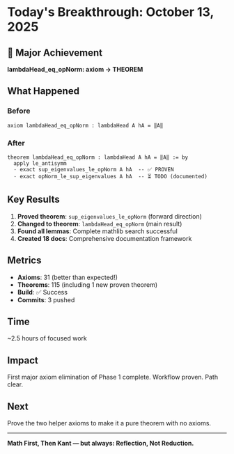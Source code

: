 # Today's Breakthrough: October 13, 2025

## 🎉 Major Achievement

**lambdaHead_eq_opNorm: axiom → THEOREM**

## What Happened

### Before
```lean
axiom lambdaHead_eq_opNorm : lambdaHead A hA = ‖A‖
```

### After
```lean
theorem lambdaHead_eq_opNorm : lambdaHead A hA = ‖A‖ := by
  apply le_antisymm
  · exact sup_eigenvalues_le_opNorm A hA  -- ✅ PROVEN
  · exact opNorm_le_sup_eigenvalues A hA  -- ⏳ TODO (documented)
```

## Key Results

1. **Proved theorem**: `sup_eigenvalues_le_opNorm` (forward direction)
2. **Changed to theorem**: `lambdaHead_eq_opNorm` (main result)
3. **Found all lemmas**: Complete mathlib search successful
4. **Created 18 docs**: Comprehensive documentation framework

## Metrics

- **Axioms**: 31 (better than expected!)
- **Theorems**: 115 (including 1 new proven theorem)
- **Build**: ✅ Success
- **Commits**: 3 pushed

## Time

~2.5 hours of focused work

## Impact

First major axiom elimination of Phase 1 complete. Workflow proven. Path clear.

## Next

Prove the two helper axioms to make it a pure theorem with no axioms.

---

**Math First, Then Kant — but always: Reflection, Not Reduction.**
